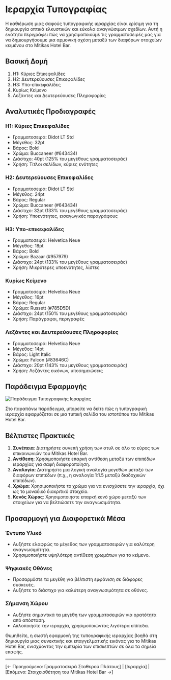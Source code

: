 # Ιεραρχία Τυπογραφίας

Η καθιέρωση μιας σαφούς τυπογραφικής ιεραρχίας είναι κρίσιμη για τη δημιουργία οπτικά ελκυστικών και εύκολα αναγνώσιμων σχεδίων. Αυτή η ενότητα περιγράφει πώς να χρησιμοποιούμε τις γραμματοσειρές μας για να δημιουργήσουμε μια αρμονική σχέση μεταξύ των διαφόρων στοιχείων κειμένου στο Mitikas Hotel Bar.

## Βασική Δομή

1. H1: Κύριες Επικεφαλίδες
2. H2: Δευτερεύουσες Επικεφαλίδες
3. H3: Υπο-επικεφαλίδες
4. Κυρίως Κείμενο
5. Λεζάντες και Δευτερεύουσες Πληροφορίες

## Αναλυτικές Προδιαγραφές

### H1: Κύριες Επικεφαλίδες
- Γραμματοσειρά: Didot LT Std
- Μέγεθος: 32pt
- Βάρος: Bold
- Χρώμα: Buccaneer (#643434)
- Διάστιχο: 40pt (125% του μεγέθους γραμματοσειράς)
- Χρήση: Τίτλοι σελίδων, κύριες ενότητες

### H2: Δευτερεύουσες Επικεφαλίδες
- Γραμματοσειρά: Didot LT Std
- Μέγεθος: 24pt
- Βάρος: Regular
- Χρώμα: Buccaneer (#643434)
- Διάστιχο: 32pt (133% του μεγέθους γραμματοσειράς)
- Χρήση: Υποενότητες, εισαγωγικές παραγράφους

### H3: Υπο-επικεφαλίδες
- Γραμματοσειρά: Helvetica Neue
- Μέγεθος: 18pt
- Βάρος: Bold
- Χρώμα: Bazaar (#957979)
- Διάστιχο: 24pt (133% του μεγέθους γραμματοσειράς)
- Χρήση: Μικρότερες υποενότητες, λίστες

### Κυρίως Κείμενο
- Γραμματοσειρά: Helvetica Neue
- Μέγεθος: 16pt
- Βάρος: Regular
- Χρώμα: Russett (#785D5D)
- Διάστιχο: 24pt (150% του μεγέθους γραμματοσειράς)
- Χρήση: Παράγραφοι, περιγραφές

### Λεζάντες και Δευτερεύουσες Πληροφορίες
- Γραμματοσειρά: Helvetica Neue
- Μέγεθος: 14pt
- Βάρος: Light Italic
- Χρώμα: Falcon (#83646C)
- Διάστιχο: 20pt (143% του μεγέθους γραμματοσειράς)
- Χρήση: Λεζάντες εικόνων, υποσημειώσεις

## Παράδειγμα Εφαρμογής

![Παράδειγμα Τυπογραφικής Ιεραρχίας](διαδρομή/προς/εικόνα-παραδείγματος-ιεραρχίας.jpg)

Στο παραπάνω παράδειγμα, μπορείτε να δείτε πώς η τυπογραφική ιεραρχία εφαρμόζεται σε μια τυπική σελίδα του ιστοτόπου του Mitikas Hotel Bar.

## Βέλτιστες Πρακτικές

1. **Συνέπεια**: Διατηρήστε συνεπή χρήση των στυλ σε όλο το εύρος των επικοινωνιών του Mitikas Hotel Bar.
2. **Αντίθεση**: Χρησιμοποιήστε επαρκή αντίθεση μεταξύ των επιπέδων ιεραρχίας για σαφή διαφοροποίηση.
3. **Αναλογία**: Διατηρήστε μια λογική αναλογία μεγεθών μεταξύ των διαφόρων επιπέδων (π.χ., η αναλογία 1:1.5 μεταξύ διαδοχικών επιπέδων).
4. **Χρώμα**: Χρησιμοποιήστε το χρώμα για να ενισχύσετε την ιεραρχία, όχι ως το μοναδικό διακριτικό στοιχείο.
5. **Κενός Χώρος**: Χρησιμοποιήστε επαρκή κενό χώρο μεταξύ των στοιχείων για να βελτιώσετε την αναγνωσιμότητα.

## Προσαρμογή για Διαφορετικά Μέσα

### Έντυπο Υλικό
- Αυξήστε ελαφρώς το μέγεθος των γραμματοσειρών για καλύτερη αναγνωσιμότητα.
- Χρησιμοποιήστε υψηλότερη αντίθεση χρωμάτων για το κείμενο.

### Ψηφιακές Οθόνες
- Προσαρμόστε τα μεγέθη για βέλτιστη εμφάνιση σε διάφορες συσκευές.
- Αυξήστε το διάστιχο για καλύτερη αναγνωσιμότητα σε οθόνες.

### Σήμανση Χώρου
- Αυξήστε σημαντικά τα μεγέθη των γραμματοσειρών για ορατότητα από απόσταση.
- Απλοποιήστε την ιεραρχία, χρησιμοποιώντας λιγότερα επίπεδα.

Θυμηθείτε, η σωστή εφαρμογή της τυπογραφικής ιεραρχίας βοηθά στη δημιουργία μιας συνεκτικής και επαγγελματικής εικόνας για το Mitikas Hotel Bar, ενισχύοντας την εμπειρία των επισκεπτών σε όλα τα σημεία επαφής.

---

[← Προηγούμενο: Γραμματοσειρά Σταθερού Πλάτους] | [Ιεραρχία] | [Επόμενο: Στοιχειοθέτηση του Mitikas Hotel Bar →]
